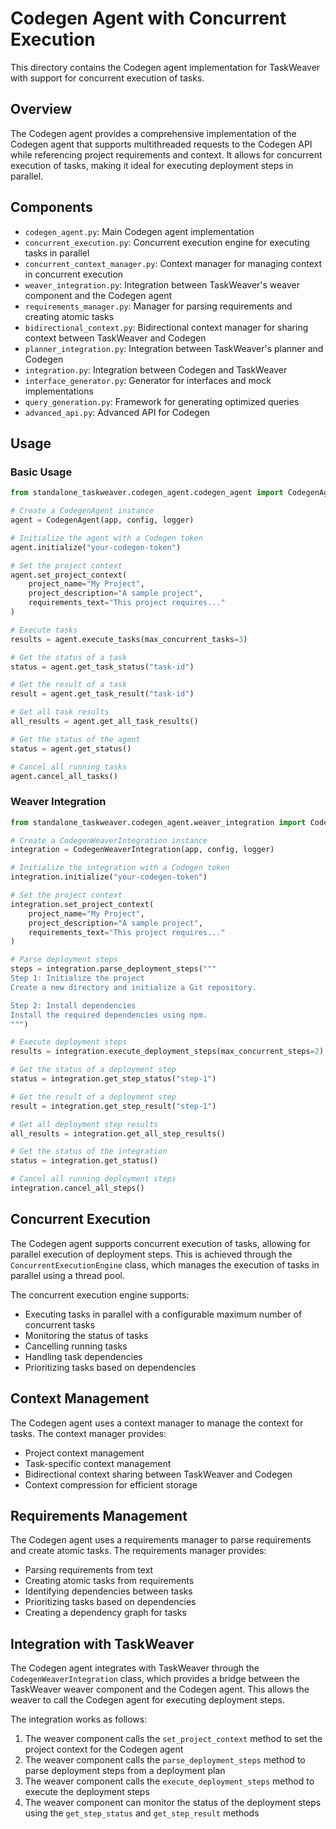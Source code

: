 # Codegen Agent with Concurrent Execution

This directory contains the Codegen agent implementation for TaskWeaver with support for concurrent execution of tasks.

## Overview

The Codegen agent provides a comprehensive implementation of the Codegen agent that supports multithreaded requests to the Codegen API while referencing project requirements and context. It allows for concurrent execution of tasks, making it ideal for executing deployment steps in parallel.

## Components

- `codegen_agent.py`: Main Codegen agent implementation
- `concurrent_execution.py`: Concurrent execution engine for executing tasks in parallel
- `concurrent_context_manager.py`: Context manager for managing context in concurrent execution
- `weaver_integration.py`: Integration between TaskWeaver's weaver component and the Codegen agent
- `requirements_manager.py`: Manager for parsing requirements and creating atomic tasks
- `bidirectional_context.py`: Bidirectional context manager for sharing context between TaskWeaver and Codegen
- `planner_integration.py`: Integration between TaskWeaver's planner and Codegen
- `integration.py`: Integration between Codegen and TaskWeaver
- `interface_generator.py`: Generator for interfaces and mock implementations
- `query_generation.py`: Framework for generating optimized queries
- `advanced_api.py`: Advanced API for Codegen

## Usage

### Basic Usage

```python
from standalone_taskweaver.codegen_agent.codegen_agent import CodegenAgent

# Create a CodegenAgent instance
agent = CodegenAgent(app, config, logger)

# Initialize the agent with a Codegen token
agent.initialize("your-codegen-token")

# Set the project context
agent.set_project_context(
    project_name="My Project",
    project_description="A sample project",
    requirements_text="This project requires..."
)

# Execute tasks
results = agent.execute_tasks(max_concurrent_tasks=3)

# Get the status of a task
status = agent.get_task_status("task-id")

# Get the result of a task
result = agent.get_task_result("task-id")

# Get all task results
all_results = agent.get_all_task_results()

# Get the status of the agent
status = agent.get_status()

# Cancel all running tasks
agent.cancel_all_tasks()
```

### Weaver Integration

```python
from standalone_taskweaver.codegen_agent.weaver_integration import CodegenWeaverIntegration

# Create a CodegenWeaverIntegration instance
integration = CodegenWeaverIntegration(app, config, logger)

# Initialize the integration with a Codegen token
integration.initialize("your-codegen-token")

# Set the project context
integration.set_project_context(
    project_name="My Project",
    project_description="A sample project",
    requirements_text="This project requires..."
)

# Parse deployment steps
steps = integration.parse_deployment_steps("""
Step 1: Initialize the project
Create a new directory and initialize a Git repository.

Step 2: Install dependencies
Install the required dependencies using npm.
""")

# Execute deployment steps
results = integration.execute_deployment_steps(max_concurrent_steps=2)

# Get the status of a deployment step
status = integration.get_step_status("step-1")

# Get the result of a deployment step
result = integration.get_step_result("step-1")

# Get all deployment step results
all_results = integration.get_all_step_results()

# Get the status of the integration
status = integration.get_status()

# Cancel all running deployment steps
integration.cancel_all_steps()
```

## Concurrent Execution

The Codegen agent supports concurrent execution of tasks, allowing for parallel execution of deployment steps. This is achieved through the `ConcurrentExecutionEngine` class, which manages the execution of tasks in parallel using a thread pool.

The concurrent execution engine supports:

- Executing tasks in parallel with a configurable maximum number of concurrent tasks
- Monitoring the status of tasks
- Cancelling running tasks
- Handling task dependencies
- Prioritizing tasks based on dependencies

## Context Management

The Codegen agent uses a context manager to manage the context for tasks. The context manager provides:

- Project context management
- Task-specific context management
- Bidirectional context sharing between TaskWeaver and Codegen
- Context compression for efficient storage

## Requirements Management

The Codegen agent uses a requirements manager to parse requirements and create atomic tasks. The requirements manager provides:

- Parsing requirements from text
- Creating atomic tasks from requirements
- Identifying dependencies between tasks
- Prioritizing tasks based on dependencies
- Creating a dependency graph for tasks

## Integration with TaskWeaver

The Codegen agent integrates with TaskWeaver through the `CodegenWeaverIntegration` class, which provides a bridge between the TaskWeaver weaver component and the Codegen agent. This allows the weaver to call the Codegen agent for executing deployment steps.

The integration works as follows:

1. The weaver component calls the `set_project_context` method to set the project context for the Codegen agent
2. The weaver component calls the `parse_deployment_steps` method to parse deployment steps from a deployment plan
3. The weaver component calls the `execute_deployment_steps` method to execute the deployment steps
4. The weaver component can monitor the status of the deployment steps using the `get_step_status` and `get_step_result` methods


